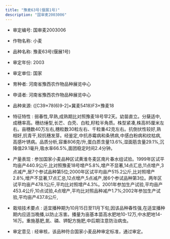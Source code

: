 ```yaml
---
title: "豫麦63号(偃展1号)"
description: "国审麦2003006"
---
```

* 审定编号:  国审麦2003006

*  作物名称:  小麦

*  品种名称:  豫麦63号(偃展1号)

*  审定年份:  2003

*  审定单位:  国家

* 育种者:  河南省豫西农作物品种展览中心

*  申请者:  河南省豫西农作物品种展览中心

*  品种来源:  {[C39×78(6)9-2]×冀麦5418}F3×豫麦18

*  特征特性 : 
弱春性,早熟,成熟期比对照豫麦18号早2天。幼苗直立。分蘖适中,成穗率高。穗纺缍型,长芒、白壳、白粒,籽粒半角质。株型紧凑,株高85厘米左右。亩穗数40万左右,穗粒数30粒左右、千粒重42克左右。抗倒伏性较好,熟相好,抗青干,较抗穗发芽。经鉴定,中抗赤霉病和条锈病,中感白粉病和纹枯病,高感叶锈病。品质分析,容重806克/升,蛋白质含量13.6%,湿面筋含量29.1%,沉降值29.1毫升,吸水率66.5%,面团稳定时间2.4分钟。
 
*  产量表现 : 
参加国家小麦品种区试黄淮冬麦区南片春水组试验。1999年区试平均亩产440.9公斤,比对照豫麦18号增产5.8%,增产不显著,14点汇总,11点增产,3点减产,居7个参试品种第5位;2000年区试平均亩产515.2公斤,比对照增产2.8%,增产不显著,17点汇总,12点增产,5点减产,居6个参试品种第3位。两年区试平均亩产478.1公斤,平均比对照增产4.3%。2001年参加生产试验,平均亩产453.4公斤,10点试验,4点增产,平均比对照品种减产1.7%;2002年参加生产试验,平均亩产437.8公斤,

*  栽培技术要点 : 
适宜播种期为10月15日至11月下旬,因该品种春性强,在适宜播种期内应适当晚播,以防止冻害。播量为亩基本苗高水肥地10-12万,中水肥地14-16万。重施基肥,氮、磷、钾配方施肥,中后期注意防治病虫。

*  审定意见 : 
经审核，该品种符合国家小麦品种审定标准，通过审定。
